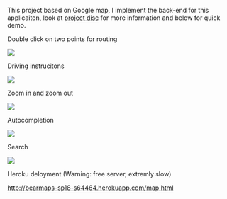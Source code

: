 This project based on Google map, I implement the back-end for this applicaiton, look at [project disc](https://sp18.datastructur.es/materials/proj/proj3/proj3) for more information and below for quick demo.


Double click on two points for routing

![](https://media.giphy.com/media/PO8GNHTTYiWrp71yj9/giphy.gif)

Driving instrucitons

![](https://media.giphy.com/media/WFbzptxL31arPelN3O/giphy.gif)

Zoom in and zoom out

![](https://media.giphy.com/media/CeNAJPGCcXH696WCYk/giphy.gif)

Autocompletion

![](https://media.giphy.com/media/27HMEPwVBxnZNukAps/giphy.gif)

Search

![](https://media.giphy.com/media/y1N20NLduCJEuoQWM1/giphy.gif)

Heroku deloyment (Warning: free server, extremly slow)

http://bearmaps-sp18-s64464.herokuapp.com/map.html


